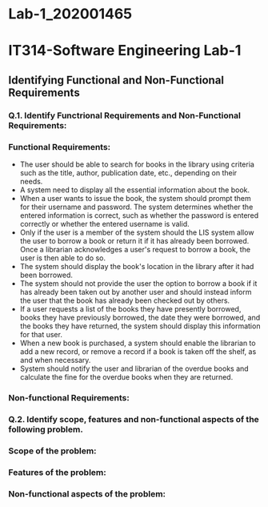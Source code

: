 # Lab-1_202001465

# IT314-Software Engineering Lab-1

## Identifying Functional and Non-Functional Requirements

### Q.1. Identify Functrional Requirements and Non-Functional Requirements:

### Functional Requirements:
- The user should be able to search for books in the library using criteria such as the title, author, publication date, etc., depending on their needs.
- A system need to display all the essential information about the book.
- When a user wants to issue the book, the system should prompt them for their username and password. The system determines whether the entered information is correct, such as whether the password is entered correctly or whether the entered username is valid.
- Only if the user is a member of the system should the LIS system allow the user to borrow a book or return it if it has already been borrowed. Once a librarian acknowledges a user's request to borrow a book, the user is then able to do so.
- The system should display the book's location in the library after it had been borrowed.
- The system should not provide the user the option to borrow a book if it has already been taken out by another user and should instead inform the user that the book has already been checked out by others.
- If a user requests a list of the books they have presently borrowed, books they have previously borrowed, the date they were borrowed, and the books they have returned, the system should display this information for that user.
- When a new book is purchased, a system should enable the librarian to add a new record, or remove a record if a book is taken off the shelf, as and when necessary. 
- System should notify the user and librarian of the overdue books and calculate the fine for the overdue books when they are returned.


### Non-functional Requirements:


### Q.2. Identify scope, features and non-functional aspects of the following problem.

### Scope of the problem:


### Features of the problem:


### Non-functional aspects of the problem:
